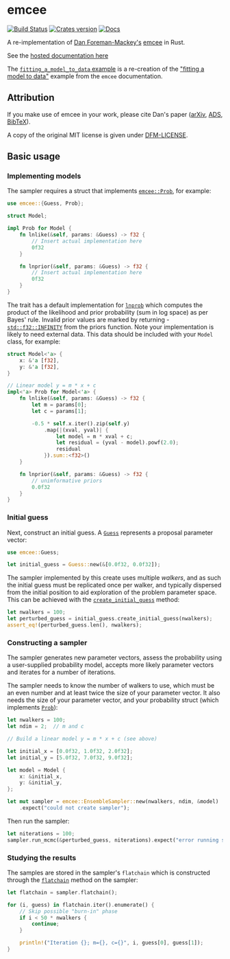 # emcee

[![Build Status](https://travis-ci.org/mindriot101/rust-emcee.svg?branch=master)](https://travis-ci.org/mindriot101/rust-emcee)
[![Crates version](https://img.shields.io/crates/v/emcee.svg)](https://crates.io/crates/emcee)
[![Docs](https://img.shields.io/badge/docs-emcee-brightgreen.svg)](https://docs.rs/emcee)

A re-implementation of [Dan Foreman-Mackey's][dfm] [emcee][emcee] in Rust.

See the [hosted documentation here][docs]

The [`fitting_a_model_to_data` example][fitting-model-to-data] is a re-creation of the ["fitting a model to
data"][fitting-model-to-data-python] example from the `emcee` documentation.

## Attribution

If you make use of emcee in your work, please cite Dan's paper ([arXiv](http://arxiv.org/abs/1202.3665), [ADS](http://adsabs.harvard.edu/abs/2013PASP..125..306F), [BibTeX](http://adsabs.harvard.edu/cgi-bin/nph-bib_query?bibcode=2013PASP..125..306F&data_type=BIBTEX)).

A copy of the original MIT license is given under [DFM-LICENSE][dfm-license].

## Basic usage

### Implementing models

The sampler requires a struct that implements [`emcee::Prob`][emcee-prob], for example:

```rust
use emcee::{Guess, Prob};

struct Model;

impl Prob for Model {
    fn lnlike(&self, params: &Guess) -> f32 {
        // Insert actual implementation here
        0f32
    }

    fn lnprior(&self, params: &Guess) -> f32 {
        // Insert actual implementation here
        0f32
    }
}
```

The trait has a default implementation for [`lnprob`][emcee-lnprob] which computes the product
of the likelihood and prior probability (sum in log space) as per Bayes' rule.  Invalid prior
values are marked by returning -[`std::f32::INFINITY`][std-infinity] from the priors function.
Note your implementation is likely to need external data. This data should be included with
your `Model` class, for example:

```rust
struct Model<'a> {
    x: &'a [f32],
    y: &'a [f32],
}

// Linear model y = m * x + c
impl<'a> Prob for Model<'a> {
    fn lnlike(&self, params: &Guess) -> f32 {
        let m = params[0];
        let c = params[1];

        -0.5 * self.x.iter().zip(self.y)
            .map(|(xval, yval)| {
                let model = m * xval + c;
                let residual = (yval - model).powf(2.0);
                residual
            }).sum::<f32>()
    }

    fn lnprior(&self, params: &Guess) -> f32 {
        // unimformative priors
        0.0f32
    }
}

```

### Initial guess

Next, construct an initial guess. A [`Guess`][emcee-guess] represents a proposal parameter
vector:

```rust
use emcee::Guess;

let initial_guess = Guess::new(&[0.0f32, 0.0f32]);
```

The sampler implemented by this create uses multiple *walkers*, and as such the initial
guess must be replicated once per walker, and typically dispersed from the initial position
to aid exploration of the problem parameter space. This can be achieved with the
[`create_initial_guess`][emcee-create-initial-guess] method:

```rust
let nwalkers = 100;
let perturbed_guess = initial_guess.create_initial_guess(nwalkers);
assert_eq!(perturbed_guess.len(), nwalkers);
```

### Constructing a sampler

The sampler generates new parameter vectors, assess the probability using a user-supplied
probability model, accepts more likely parameter vectors and iterates for a number of
iterations.

The sampler needs to know the number of walkers to use, which must be an even number
and at least twice the size of your parameter vector. It also needs the size of your
parameter vector, and your probability struct (which implements [`Prob`][emcee-prob]):

```rust
let nwalkers = 100;
let ndim = 2;  // m and c

// Build a linear model y = m * x + c (see above)

let initial_x = [0.0f32, 1.0f32, 2.0f32];
let initial_y = [5.0f32, 7.0f32, 9.0f32];

let model = Model {
    x: &initial_x,
    y: &initial_y,
};

let mut sampler = emcee::EnsembleSampler::new(nwalkers, ndim, &model)
    .expect("could not create sampler");
```

Then run the sampler:

```rust
let niterations = 100;
sampler.run_mcmc(&perturbed_guess, niterations).expect("error running sampler");
```

### Studying the results

The samples are stored in the sampler's `flatchain` which is constructed through the
[`flatchain`][emcee-flatchain] method on the sampler:

```rust
let flatchain = sampler.flatchain();

for (i, guess) in flatchain.iter().enumerate() {
    // Skip possible "burn-in" phase
    if i < 50 * nwalkers {
        continue;
    }

    println!("Iteration {}; m={}, c={}", i, guess[0], guess[1]);
}
```

[emcee]: http://dan.iel.fm/emcee/current/
[emcee-prob]: prob/trait.Prob.html
[emcee-guess]: guess/struct.Guess.html
[emcee-lnprob]: prob/trait.Prob.html#method.lnprob
[std-infinity]: https://doc.rust-lang.org/std/f32/constant.INFINITY.html
[emcee-create-initial-guess]: guess/struct.Guess.html#method.create_initial_guess
[emcee-flatchain]: struct.EnsembleSampler.html#method.flatchain
[docs]: https://docs.rs/emcee
[fitting-model-to-data]: https://github.com/mindriot101/rust-emcee/blob/master/examples/fitting_a_model_to_data.rs
[fitting-model-to-data-python]: http://dan.iel.fm/emcee/current/user/line/
[dfm]: http://dan.iel.fm/
[dfm-license]: https://github.com/mindriot101/rust-emcee/blob/master/DFM-LICENSE

